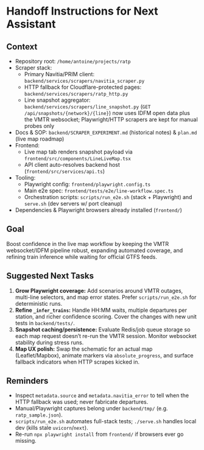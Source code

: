 # Handoff Instructions for Next Assistant

## Context
- Repository root: `/home/antoine/projects/ratp`
- Scraper stack:
  - Primary Navitia/PRIM client: `backend/services/scrapers/navitia_scraper.py`
  - HTTP fallback for Cloudflare-protected pages: `backend/services/scrapers/ratp_http.py`
  - Line snapshot aggregator: `backend/services/scrapers/line_snapshot.py` (`GET /api/snapshots/{network}/{line}`) now uses IDFM open data plus the VMTR websocket; Playwright/HTTP scrapers are kept for manual probes only
- Docs & SOP: `backend/SCRAPER_EXPERIMENT.md` (historical notes) & `plan.md` (live map roadmap)
- Frontend:
  - Live map tab renders snapshot payload via `frontend/src/components/LineLiveMap.tsx`
  - API client auto-resolves backend host (`frontend/src/services/api.ts`)
- Tooling:
  - Playwright config: `frontend/playwright.config.ts`
  - Main e2e spec: `frontend/tests/e2e/line-workflow.spec.ts`
  - Orchestration scripts: `scripts/run_e2e.sh` (stack + Playwright) and `serve.sh` (dev servers w/ port cleanup)
- Dependencies & Playwright browsers already installed (`frontend/`)

## Goal
Boost confidence in the live map workflow by keeping the VMTR websocket/IDFM pipeline robust, expanding automated coverage, and refining train inference while waiting for official GTFS feeds.

## Suggested Next Tasks
1. **Grow Playwright coverage:** Add scenarios around VMTR outages, multi-line selectors, and map error states. Prefer `scripts/run_e2e.sh` for deterministic runs.
2. **Refine `_infer_trains`:** Handle HH:MM waits, multiple departures per station, and richer confidence scoring. Cover the changes with new unit tests in `backend/tests/`.
3. **Snapshot caching/persistence:** Evaluate Redis/job queue storage so each map request doesn’t re-run the VMTR session. Monitor websocket stability during stress runs.
4. **Map UX polish:** Swap the schematic for an actual map (Leaflet/Mapbox), animate markers via `absolute_progress`, and surface fallback indicators when HTTP scrapes kicked in.

## Reminders
- Inspect `metadata.source` and `metadata.navitia_error` to tell when the HTTP fallback was used; never fabricate departures.
- Manual/Playwright captures belong under `backend/tmp/` (e.g. `ratp_sample.json`).
- `scripts/run_e2e.sh` automates full-stack tests; `./serve.sh` handles local dev (kills stale `uvicorn`/`next`).
- Re-run `npx playwright install` from `frontend/` if browsers ever go missing.
